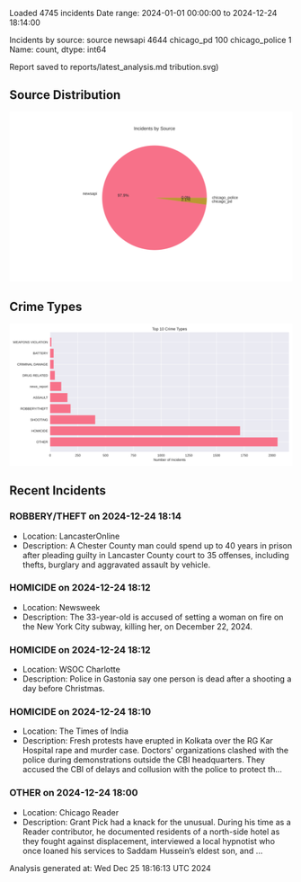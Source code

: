 
Loaded 4745 incidents
Date range: 2024-01-01 00:00:00 to 2024-12-24 18:14:00

Incidents by source:
source
newsapi           4644
chicago_pd         100
chicago_police       1
Name: count, dtype: int64

Report saved to reports/latest_analysis.md
tribution.svg)

## Source Distribution
![Source Distribution](images/source_distribution.svg)

## Crime Types
![Crime Types](images/crime_types.svg)

## Recent Incidents

### ROBBERY/THEFT on 2024-12-24 18:14
- Location: LancasterOnline
- Description: A Chester County man could spend up to 40 years in prison after pleading guilty in Lancaster County court to 35 offenses, including thefts, burglary and aggravated assault by vehicle.


### HOMICIDE on 2024-12-24 18:12
- Location: Newsweek
- Description: The 33-year-old is accused of setting a woman on fire on the New York City subway, killing her, on December 22, 2024.


### HOMICIDE on 2024-12-24 18:12
- Location: WSOC Charlotte
- Description: Police in Gastonia say one person is dead after a shooting a day before Christmas.


### HOMICIDE on 2024-12-24 18:10
- Location: The Times of India
- Description: Fresh protests have erupted in Kolkata over the RG Kar Hospital rape and murder case. Doctors' organizations clashed with the police during demonstrations outside the CBI headquarters. They accused the CBI of delays and collusion with the police to protect th…


### OTHER on 2024-12-24 18:00
- Location: Chicago Reader
- Description: Grant Pick had a knack for the unusual. During his time as a Reader contributor, he documented residents of a north-side hotel as they fought against displacement, interviewed a local hypnotist who once loaned his services to Saddam Hussein’s eldest son, and …

Analysis generated at: Wed Dec 25 18:16:13 UTC 2024
